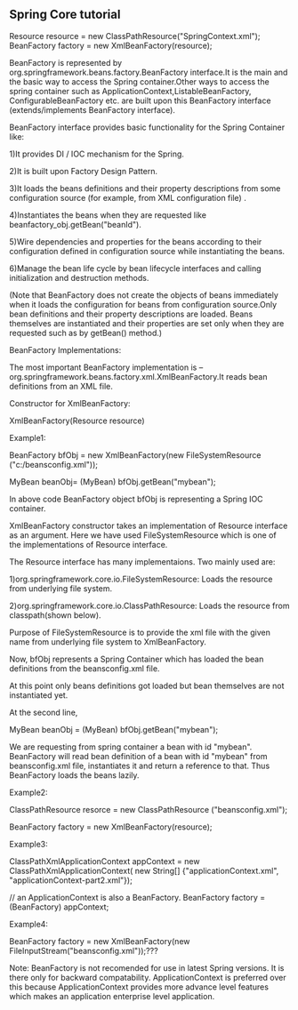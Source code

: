 

Spring Core tutorial
---------------------

Resource resource = new ClassPathResource("SpringContext.xml");
BeanFactory factory = new XmlBeanFactory(resource);


BeanFactory is represented by org.springframework.beans.factory.BeanFactory interface.It is the main and the basic  way to access the Spring container.Other ways to access the spring container such as ApplicationContext,ListableBeanFactory, ConfigurableBeanFactory etc. are built upon this BeanFactory interface (extends/implements BeanFactory interface).

BeanFactory interface provides basic functionality for the Spring Container like:

1)It provides DI / IOC mechanism for the Spring.

2)It is built upon Factory Design Pattern.

3)It loads the beans definitions and their property descriptions from some configuration source (for example, from XML configuration  file) .

4)Instantiates the beans when they are requested like beanfactory_obj.getBean("beanId").

5)Wire dependencies and properties for the beans according to their configuration defined in configuration source while instantiating the beans.

6)Manage the bean life cycle by bean lifecycle interfaces and calling initialization and destruction methods.

(Note that BeanFactory does not create the objects of beans immediately when it loads the configuration for beans from configuration source.Only bean definitions and their property descriptions are loaded. Beans themselves are instantiated  and their properties are set only when they are requested such as by getBean() method.)

BeanFactory Implementations:

The most important BeanFactory implementation is –org.springframework.beans.factory.xml.XmlBeanFactory.It reads bean definitions from an XML file.

Constructor for XmlBeanFactory:

XmlBeanFactory(Resource resource)

Example1:


BeanFactory bfObj = new XmlBeanFactory(new FileSystemResource ("c:/beansconfig.xml"));

MyBean beanObj= (MyBean) bfObj.getBean("mybean");


In above code BeanFactory object bfObj is representing a Spring IOC container.

XmlBeanFactory constructor takes an implementation of Resource interface as an argument.
Here we have used FileSystemResource which is one of the implementations of Resource interface.

The Resource interface has many implementaions. Two mainly used are:

1)org.springframework.core.io.FileSystemResource:
              Loads the resource from underlying file system.

2)org.springframework.core.io.ClassPathResource:
              Loads the resource from classpath(shown below).

Purpose of FileSystemResource is to provide the xml file with the given name from underlying file system to XmlBeanFactory.

Now,  bfObj represents a Spring Container which has loaded the bean definitions from the beansconfig.xml file.

At this point only beans definitions got loaded but bean themselves are not instantiated yet.

At the second line,

MyBean beanObj = (MyBean) bfObj.getBean("mybean");

We are requesting from spring container a bean with id "mybean". BeanFactory will read bean definition of a bean with id "mybean" from beansconfig.xml file, instantiates it and return a reference to that. Thus BeanFactory loads the beans lazily.

Example2:


ClassPathResource resorce = new ClassPathResource ("beansconfig.xml");

BeanFactory factory = new XmlBeanFactory(resource);


Example3:


ClassPathXmlApplicationContext appContext = new ClassPathXmlApplicationContext(
        new String[] {"applicationContext.xml", "applicationContext-part2.xml"});

// an ApplicationContext is also  a BeanFactory.
BeanFactory factory = (BeanFactory) appContext;


Example4:

BeanFactory factory = new XmlBeanFactory(new FileInputStream("beansconfig.xml"));???

Note: BeanFactory is not recomended for use in latest Spring versions. It is there only for backward compatability. ApplicationContext is preferred over this because ApplicationContext provides more advance level features which makes an application enterprise level application.


